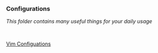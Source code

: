 ### Configurations


*This folder contains many useful things for your daily usage*

<br />


<a href="https://github.com/xadhrit/legacy/tree/main/config/vimconfig">Vim Configuations</a>

